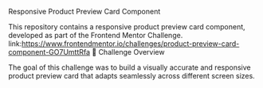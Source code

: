 Responsive Product Preview Card Component

This repository contains a responsive product preview card component, developed as part of the Frontend Mentor Challenge.
link:https://www.frontendmentor.io/challenges/product-preview-card-component-GO7UmttRfa
📌 Challenge Overview

The goal of this challenge was to build a visually accurate and responsive product preview card that adapts seamlessly across different screen sizes.
